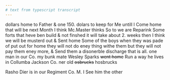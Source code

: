 ```yaml
---
# text from typescript transcript
---
```

dollars home to Father & one 150. dolars to keep for Me untill I Come home that will be next Month I think Mc.Master thinks So to we are Reparink Some forts that heve ben build & not finshed it will take about 2. weeks then I think we will be musterd out & Sent home  Some of the boys when they was pade of put out for home they will not do eney thing withe them but they will not pay them eney more, & Send them a disonerble discharge that is all. one man in our Co. my bunk mate Wesley Sparks ~~went home~~ Run a way he lives in Collumba Jackson Co. ner old ~~osbrucks~~ hosbrucks  

Rasho Dier is in our Regiment Co. M. I See him the other